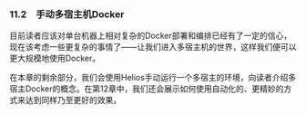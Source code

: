 ### 11.2　手动多宿主机Docker

目前读者应该对单台机器上相对复杂的Docker部署和编排已经有了一定的信心，现在该考虑一些更复杂的事情了——让我们进入多宿主机的世界，这样我们便可以更大规模地使用Docker。

在本章的剩余部分，我们会使用Helios手动运行一个多宿主的环境，向读者介绍多宿主Docker的概念。在第12章中，我们还会展示如何使用自动化的、更精妙的方式来达到同样乃至更好的效果。

